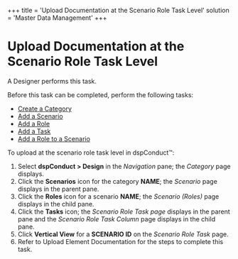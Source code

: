 +++
title = 'Upload Documentation at the Scenario Role Task Level'
solution = 'Master Data Management'
+++

# Upload Documentation at the Scenario Role Task Level

A Designer performs this task.

Before this task can be completed, perform the following tasks:

  - [Create a Category](Create_a_Category)
  - [Add a Scenario](Add_Scenario)
  - [Add a Role](Add_a_Role)
  - [Add a Task](Add_a_Task)
  - [Add a Role to a Scenario](Add_a_Role_to_a_Scenario)

To upload at the scenario role task level in dspConduct™:

1.  Select <span style="font-weight: bold;">dspConduct </span>**\>
    Design** in the *Navigation* pane; the *Category* page displays.
2.  Click the **Scenarios** icon for the category **NAME**; the
    *Scenario* page displays in the parent pane.
3.  Click the **Roles** icon for a scenario **NAME**; the *Scenario
    (Roles)* page displays in the child pane.
4.  Click the **Tasks** icon; the *Scenario Role Task page* displays in
    the parent pane and the *Scenario Role Task Column* page displays in
    the child pane.
5.  Click **Vertical View** for a **SCENARIO ID** on the *Scenario Role
    Task*<span> </span>page.
6.  Refer to
    <span id="Upload Element Documentation" class="popUpLink">Upload
    Element Documentation</span> for the steps to complete this task.
